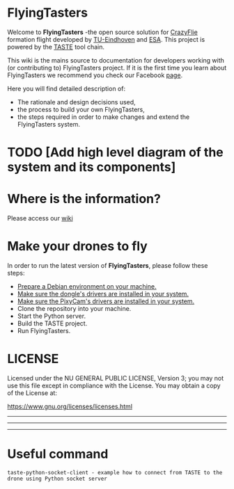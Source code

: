 # FlyingTasters

Welcome to **FlyingTasters** -the open source solution for [CrazyFlie](https://www.bitcraze.io/crazyflie-2/) formation flight developed by [TU-Eindhoven](https://www.tue.nl/) and [ESA](http://www.esa.int/ESA). This project is powered by the [TASTE](http://taste.tuxfamily.org/) tool chain.

This wiki is the mains source to documentation for developers working with (or contributing to) FlyingTasters project. If it is the first time you learn about FlyingTasters we recommend you check our Facebook [page](https://www.facebook.com/flyingtasters/).

Here you will find detailed description of:

* The rationale and design decisions used,
* the process to build your own FlyingTasters,
* the steps required in order to make changes and extend the FlyingTasters system.

# TODO [Add high level diagram of the system and its components]


# Where is the information?

Please access our [wiki](https://github.com/FlyingTasters2017/FlyingTasters/wiki)

# Make your drones to fly 
In order to run the latest version of **FlyingTasters**, please follow these steps:

* [Prepare a Debian environment on your machine.](https://github.com/FlyingTasters2017/FlyingTasters/wiki/Prepare-(Native)-Debian-environment-for-TASTE)
* [Make sure the dongle's drivers are installed in your system.](https://github.com/FlyingTasters2017/FlyingTasters/wiki/Setup-guide#configuring-the-radio-dongle)
* [Make sure the PixyCam's drivers are installed in your system.](https://github.com/FlyingTasters2017/FlyingTasters/wiki/Setup-guide#configuring-the-pixy-camera)
* Clone the repository into your machine.
* Start the Python server.
* Build the TASTE project.
* Run FlyingTasters.


# LICENSE

Licensed under the NU GENERAL PUBLIC LICENSE, Version 3; you may not use this file except in compliance with the License. You may obtain a copy of the License at:

<https://www.gnu.org/licenses/licenses.html>



***
***
***

# Useful command

```taste-python-socket-client - example how to connect from TASTE to the drone using Python socket server```
